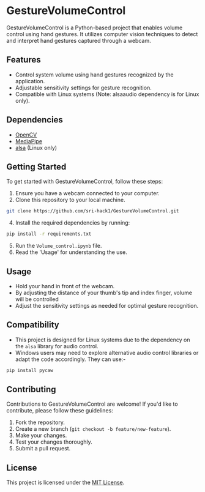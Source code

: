 # GestureVolumeControl

GestureVolumeControl is a Python-based project that enables volume control using hand gestures. It utilizes computer vision techniques to detect and interpret hand gestures captured through a webcam.

## Features

- Control system volume using hand gestures recognized by the application.
- Adjustable sensitivity settings for gesture recognition.
- Compatible with Linux systems (Note: alsaaudio dependency is for Linux only).

## Dependencies

- [OpenCV](https://opencv.org/)
- [MediaPipe](https://mediapipe.dev/)
- [alsa](https://github.com/larsimmisch/pyalsaaudio) (Linux only)

## Getting Started

To get started with GestureVolumeControl, follow these steps:

1. Ensure you have a webcam connected to your computer.
2. Clone this repository to your local machine.
``` bash
git clone https://github.com/sri-hack1/GestureVolumeControl.git
```
4. Install the required dependencies by running:
``` bash
pip install -r requirements.txt
```
5. Run the `Volume_control.ipynb` file.
6. Read the 'Usage' for understanding the use.

## Usage

- Hold your hand in front of the webcam.
- By adjusting the distance of your thumb's tip and index finger, volume will be controlled
- Adjust the sensitivity settings as needed for optimal gesture recognition.

## Compatibility

- This project is designed for Linux systems due to the dependency on the `alsa` library for audio control.
- Windows users may need to explore alternative audio control libraries or adapt the code accordingly. They can use:-
``` bash
pip install pycaw
```

## Contributing

Contributions to GestureVolumeControl are welcome! If you'd like to contribute, please follow these guidelines:

1. Fork the repository.
2. Create a new branch (`git checkout -b feature/new-feature`).
3. Make your changes.
4. Test your changes thoroughly.
5. Submit a pull request.

## License

This project is licensed under the [MIT License](LICENSE).


